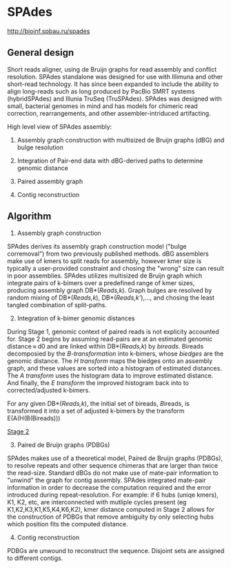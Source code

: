 # SPAdes 

http://bioinf.spbau.ru/spades 

## General design 

Short reads aligner, using de Bruijn graphs for read assembly and 
conflict resolution. SPAdes standalone was designed for use with 
Illimuna and other short-read technology. It has since been expanded to 
include the ability to align long-reads such as long produced by PacBio 
SMRT systems (hybridSPAdes) and Illunia TruSeq (TruSPAdes). SPAdes was 
designed with small, bacterial genomes in mind and has models for 
chimeric read correction, rearrangements, and other assembler-intriduced 
artifacting. 

High level view of SPAdes assembly: 

1. Assembly graph construction with multisized de Bruijn graphs (dBG) 
and bulge resolution 

2. Integration of Pair-end data with dBG-derived paths to determine 
genomic distance 

3. Paired assembly graph 

4. Contig reconstruction 

## Algorithm 

1.  Assembly graph construction

SPAdes derives its assembly graph construction model ("bulge 
corremoval") from two previously published methods. dBG assemblers make 
use of kmers to split reads for assembly, however kmer size is typically 
a user-provided constraint and chosing the "wrong" size can result in 
poor assemblies. SPAdes utilizes multisized de Bruijn graph which 
integrate pairs of k-bimers over a predefined range of kmer sizes, 
producing assembly graph DB\*(*Reads,k*). Graph bulges are resolved by 
random mixing of DB\*(*Reads,k*), DB\*(*Reads,k'*),..., and chosing the 
least tangled combination of split-paths. 

2.  Integration of k-bimer genomic distances

During Stage 1, genomic context of paired reads is not explicity accounted for. Stage 2 begins by assuming read-pairs are at an estimated genomic distance ≈ d0 and are linked within DB\*(*Reads,k*) by *bireads*. Bireads decomposied by the *B-transformation* into k-bimers, whose *biedges* are the genomic distance. The *H transform* maps the biedges onto an assembly graph, and these values are sorted into a histogram of estimated distances. The *A transform* uses the histogram data to improve estimated distance. And finally, the *E transform* the improved histogram back into to corrected/adjusted k-bimers.


For any given DB\*(*Reads,k*), the initial set of bireads, *B*ireads, is transformed it into a set of adjusted k-bimers by the transform E(A(H(B(Bireads)))

[Stage 2](/assets/spades_stage2.jpeg) 

3.  Paired de Bruijn graphs (PDBGs)

SPAdes makes use of a theoretical model, Paired de Bruijn graphs (PDBGs), to resolve repeats and other sequence chimeras that are larger than twice the read-size. Standard dBGs do 	not make use of mate-pair information to "unwind" the graph for contig assembly. SPAdes integrated mate-pair information in order to decrease the computation required and the error introduced during repeat-resolution. For example: if 6 hubs (uniqe kmers), K1, K2, etc, are interconnected with mutliple cycles present (eg K1,K2,K3,K1,K5,K4,K6,K2), kmer distance computed in Stage 2 allows for the construction of PDBGs that remove ambiguity by only selecting hubs which position fits the computed distance.

4.  Contig reconstruction

PDBGs are unwound to reconstruct the sequence. Disjoint sets are assigned to different contigs.
